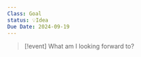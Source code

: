 ```yaml
---
Class: Goal
status: 💡Idea
Due Date: 2024-09-19
---
```



>[!event] 
What am I looking forward to?


